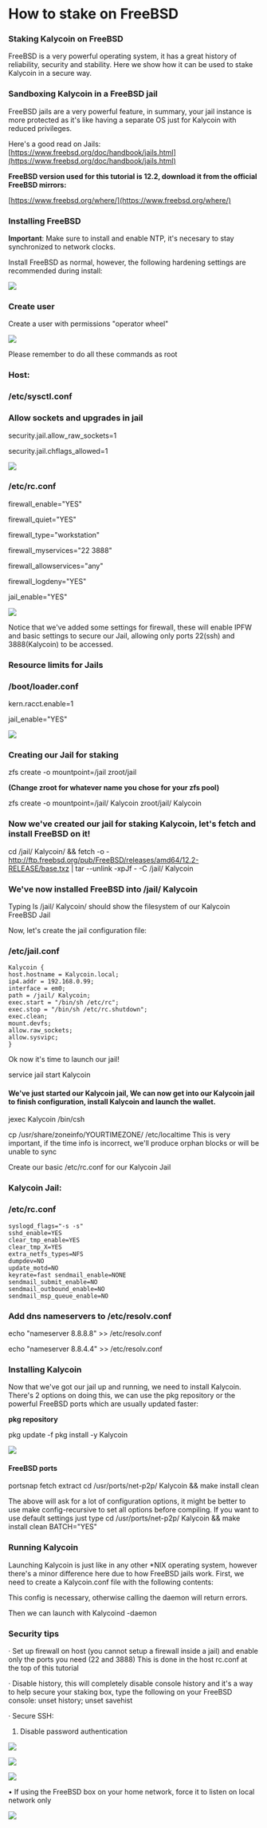 # How to stake on FreeBSD

### **Staking Kalycoin on FreeBSD**

FreeBSD is a very powerful operating system, it has a great history of reliability, security and stability. Here we show how it can be used to stake Kalycoin in a secure way.

### **Sandboxing Kalycoin in a FreeBSD jail**

FreeBSD jails are a very powerful feature, in summary, your jail instance is more protected as it's like having a separate OS just for Kalycoin with reduced privileges.

Here's a good read on Jails: [https://www.freebsd.org/doc/handbook/jails.html](https://www.freebsd.org/doc/handbook/jails.html)

**FreeBSD version used for this tutorial is 12.2, download it from the official FreeBSD mirrors:**

[https://www.freebsd.org/where/](https://www.freebsd.org/where/)

### **Installing FreeBSD**

**Important**: Make sure to install and enable NTP, it's necesary to stay synchronized to network clocks.

Install FreeBSD as normal, however, the following hardening settings are recommended during install:

![](<.gitbook/assets/image (34).png>)

### **Create user**

Create a user with permissions "operator wheel"

![](<.gitbook/assets/image (39).png>)

Please remember to do all these commands as root

### **Host:**

### **/etc/sysctl.conf**

### **Allow sockets and upgrades in jail**

security.jail.allow\_raw\_sockets=1

security.jail.chflags\_allowed=1

![](<.gitbook/assets/image (33).png>)

### **/etc/rc.conf**

firewall\_enable="YES"

firewall\_quiet="YES"

firewall\_type="workstation"

firewall\_myservices="22 3888"

firewall\_allowservices="any"

firewall\_logdeny="YES"

jail\_enable="YES"

![](<.gitbook/assets/image (47).png>)

Notice that we've added some settings for firewall, these will enable IPFW and basic settings to secure our Jail, allowing only ports 22(ssh) and 3888(Kalycoin) to be accessed.

### **Resource limits for Jails**

### **/boot/loader.conf**

kern.racct.enable=1

jail\_enable="YES"

![](<.gitbook/assets/image (41).png>)

### **Creating our Jail for staking**

zfs create -o mountpoint=/jail zroot/jail

**(Change zroot for whatever name you chose for your zfs pool)**

zfs create -o mountpoint=/jail/ Kalycoin zroot/jail/ Kalycoin

### **Now we've created our jail for staking Kalycoin, let's fetch and install FreeBSD on it!**

cd /jail/ Kalycoin/ && fetch -o - http://ftp.freebsd.org/pub/FreeBSD/releases/amd64/12.2-RELEASE/base.txz | tar --unlink -xpJf - -C /jail/ Kalycoin

### **We've now installed FreeBSD into /jail/** **Kalycoin**

Typing ls /jail/ Kalycoin/ should show the filesystem of our Kalycoin FreeBSD Jail

Now, let's create the jail configuration file:

### **/etc/jail.conf**

```
Kalycoin {
host.hostname = Kalycoin.local;
ip4.addr = 192.168.0.99;
interface = em0;
path = /jail/ Kalycoin;
exec.start = "/bin/sh /etc/rc";
exec.stop = "/bin/sh /etc/rc.shutdown";
exec.clean;
mount.devfs;
allow.raw_sockets;
allow.sysvipc;
}
```

Ok now it's time to launch our jail!

service jail start Kalycoin

#### **We've just started our Kalycoin jail, We can now get into our Kalycoin jail to finish configuration, install Kalycoin and launch the wallet.**

jexec Kalycoin /bin/csh

cp /usr/share/zoneinfo/YOURTIMEZONE/ /etc/localtime This is very important, if the time info is incorrect, we'll produce orphan blocks or will be unable to sync

Create our basic /etc/rc.conf for our Kalycoin Jail

### **Kalycoin Jail:**

### **/etc/rc.conf**

```
syslogd_flags="-s -s"
sshd_enable=YES
clear_tmp_enable=YES
clear_tmp_X=YES
extra_netfs_types=NFS
dumpdev=NO
update_motd=NO
keyrate=fast sendmail_enable=NONE
sendmail_submit_enable=NO
sendmail_outbound_enable=NO
sendmail_msp_queue_enable=NO
```

### **Add dns nameservers to /etc/resolv.conf**

echo "nameserver 8.8.8.8" >> /etc/resolv.conf

echo "nameserver 8.8.4.4" >> /etc/resolv.conf

### **Installing Kalycoin**

Now that we've got our jail up and running, we need to install Kalycoin. There's 2 options on doing this, we can use the pkg repository or the powerful FreeBSD ports which are usually updated faster:

**pkg repository**

pkg update -f pkg install -y Kalycoin

![](<.gitbook/assets/image (157).png>)

#### **FreeBSD ports**

portsnap fetch extract cd /usr/ports/net-p2p/ Kalycoin && make install clean

The above will ask for a lot of configuration options, it might be better to use make config-recursive to set all options before compiling. If you want to use default settings just type cd /usr/ports/net-p2p/ Kalycoin && make install clean BATCH="YES"

### **Running Kalycoin**

Launching Kalycoin is just like in any other \*NIX operating system, however there's a minor difference here due to how FreeBSD jails work. First, we need to create a Kalycoin.conf file with the following contents:

This config is necessary, otherwise calling the daemon will return errors.

Then we can launch with Kalycoind -daemon

### **Security tips**

·         Set up firewall on host (you cannot setup a firewall inside a jail) and enable only the ports you need (22 and 3888) This is done in the host rc.conf at the top of this tutorial

·         Disable history, this will completely disable console history and it's a way to help secure your staking box, type the following on your FreeBSD console: unset history; unset savehist

·         Secure SSH:



1. Disable password authentication

![](<.gitbook/assets/image (167).png>)

![](<.gitbook/assets/image (160).png>)

![](<.gitbook/assets/image (155).png>)

• If using the FreeBSD box on your home network, force it to listen on local network only

![](<.gitbook/assets/image (175).png>)



